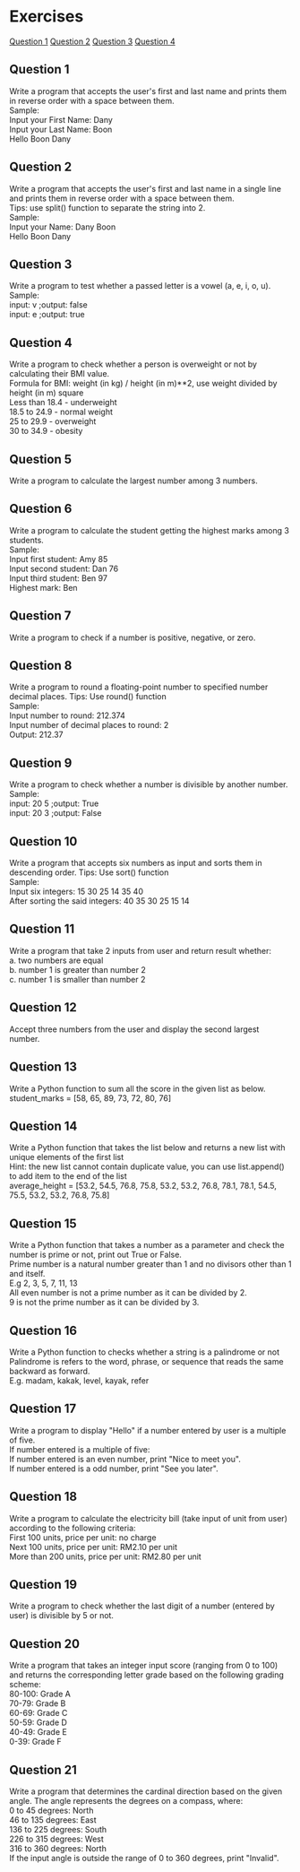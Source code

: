# Exercises

[Question 1](#question-1)
[Question 2](#question-2)
[Question 3](#question-3)
[Question 4](#question-4)

## Question 1
Write a program that accepts the user's first and last name and prints them in reverse order with a space between them.
<br>Sample:
<br>Input your First Name: Dany                                       
Input your Last Name: Boon                                        
Hello Boon Dany

## Question 2
Write a program that accepts the user's first and last name in a single line and prints them in reverse order with a space between them.
<br>Tips: use split() function to separate the string into 2.
<br>Sample:
<br>Input your Name: Dany Boon                                       
Hello Boon Dany

## Question 3
Write a program to test whether a passed letter is a vowel (a, e, i, o, u).
<br>Sample:
<br>input: v  ;output: false
<br>input: e  ;output: true

## Question 4
Write a program to check whether a person is overweight or not by calculating their BMI value.
<br>Formula for BMI: weight (in kg) / height (in m)**2, use weight divided by height (in m) square
<br>Less than 18.4 - underweight
<br>18.5 to 24.9 - normal weight
<br>25 to 29.9 - overweight
<br>30 to 34.9 - obesity

## Question 5
Write a program to calculate the largest number among 3 numbers.

## Question 6
Write a program to calculate the student getting the highest marks among 3 students.
<br>Sample:
<br>Input first student: Amy 85
<br>Input second student: Dan 76
<br>Input third student: Ben 97
<br>Highest mark: Ben

## Question 7
Write a program to check if a number is positive, negative, or zero.

## Question 8
Write a program to round a floating-point number to specified number decimal places. Tips: Use round() function
<br>Sample:
<br>Input number to round: 212.374
<br>Input number of decimal places to round: 2
<br>Output: 212.37

## Question 9
Write a program to check whether a number is divisible by another number.
<br>Sample:
<br>input: 20 5  ;output: True
<br>input: 20 3  ;output: False

## Question 10
Write a program that accepts six numbers as input and sorts them in descending order. Tips: Use sort() function
<br>Sample:
<br>Input six integers: 15 30 25 14 35 40
<br>After sorting the said integers: 40 35 30 25 15 14

## Question 11
Write a program that take 2 inputs from user and return result whether:
<br>a. two numbers are equal
<br>b. number 1 is greater than number 2
<br>c. number 1 is smaller than number 2

## Question 12
Accept three numbers from the user and display the second largest number.

## Question 13
Write a Python function to sum all the score in the given list as below.
<br>student_marks = [58, 65, 89, 73, 72, 80, 76]

## Question 14
Write a Python function that takes the list below and returns a new list with unique elements of the first list
<br>Hint: the new list cannot contain duplicate value, you can use list.append() to add item to the end of the list
<br>average_height = [53.2, 54.5, 76.8, 75.8, 53.2, 53.2, 76.8, 78.1, 78.1, 54.5, 75.5, 53.2, 53.2, 76.8, 75.8]

## Question 15
Write a Python function that takes a number as a parameter and check the number is prime or not, print out True or False.
<br>Prime number is a natural number greater than 1 and no divisors other than 1 and itself.
<br>E.g 2, 3, 5, 7, 11, 13
<br>All even number is not a prime number as it can be divided by 2.
<br>9 is not the prime number as it can be divided by 3.

## Question 16
Write a Python function to checks whether a string is a palindrome or not
<br>Palindrome is refers to the word, phrase, or sequence that reads the same backward as forward.
<br>E.g. madam, kakak, level, kayak, refer

## Question 17
Write a program to display "Hello" if a number entered by user is a multiple of five.
<br>If number entered is a multiple of five:
<br>If number entered is an even number, print "Nice to meet you".
<br>If number entered is a odd number, print "See you later".

## Question 18
Write a program to calculate the electricity bill (take input of unit from user) according to the following criteria:
<br>First 100 units, price per unit: no charge
<br>Next 100 units, price per unit: RM2.10 per unit
<br>More than 200 units, price per unit: RM2.80 per unit

## Question 19
Write a program to check whether the last digit of a number (entered by user) is divisible by 5 or not.

## Question 20
Write a program that takes an integer input score (ranging from 0 to 100) and returns the corresponding letter grade based on the following grading scheme:
<br>80-100: Grade A
<br>70-79: Grade B
<br>60-69: Grade C
<br>50-59: Grade D
<br>40-49: Grade E
<br>0-39: Grade F

## Question 21
Write a program that determines the cardinal direction based on the given angle. The angle represents the degrees on a compass, where:
<br>0 to 45 degrees: North
<br>46 to 135 degrees: East
<br>136 to 225 degrees: South
<br>226 to 315 degrees: West
<br>316 to 360 degrees: North
<br>If the input angle is outside the range of 0 to 360 degrees, print "Invalid".




